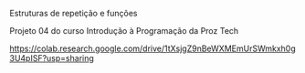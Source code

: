 Estruturas de repetição e funções

Projeto 04 do curso Introdução à Programação da Proz Tech

https://colab.research.google.com/drive/1tXsjgZ9nBeWXMEmUrSWmkxh0g3U4pISF?usp=sharing

